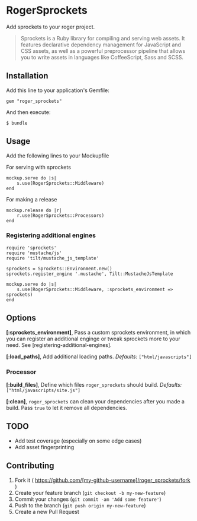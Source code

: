 # RogerSprockets

Add sprockets to your roger project.

> Sprockets is a Ruby library for compiling and serving web assets. It 
> features declarative dependency management for JavaScript and CSS assets, as 
> well as a powerful preprocessor pipeline that allows you to write assets in 
> languages like CoffeeScript, Sass and SCSS.

## Installation

Add this line to your application's Gemfile:

    gem "roger_sprockets"

And then execute:

    $ bundle

## Usage

Add the following lines to your Mockupfile

For serving with sprockets

```
mockup.serve do |s|
    s.use(RogerSprockets::Middleware)
end
```

For making a release
```
mockup.release do |r|    
    r.use(RogerSprockets::Processors)
end
```

### Registering additional engines

```
require 'sprockets'
require 'mustache/js'
require 'tilt/mustache_js_template'

sprockets = Sprockets::Environment.new()
sprockets.register_engine '.mustache', Tilt::MustacheJsTemplate

mockup.serve do |s|
    s.use(RogerSprockets::Middleware, :sprockets_environment => sprockets)
end
```

## Options

__[:sprockets_environment]__, 
Pass a custom sprockets environment, in which you can register an additional enginge or tweak sprockets more to your need. See [registering-additional-engines].

__[:load_paths]__, 
Add additional loading paths. 
_Defaults:_ ``` ["html/javascripts"] ```


### Processor
__[:build_files]__, 
Define which files `roger_sprockets` should build.
_Defaults:_ ``` ["html/javascripts/site.js"] ```

__[:clean]__, 
`roger_sprockets` can clean your dependencies after you made a build. 
Pass `true` to let it remove all dependencies.


## TODO

* Add test coverage (especially on some edge cases)
* Add asset fingerprinting

## Contributing

1. Fork it ( https://github.com/[my-github-username]/roger_sprockets/fork )
2. Create your feature branch (`git checkout -b my-new-feature`)
3. Commit your changes (`git commit -am 'Add some feature'`)
4. Push to the branch (`git push origin my-new-feature`)
5. Create a new Pull Request
